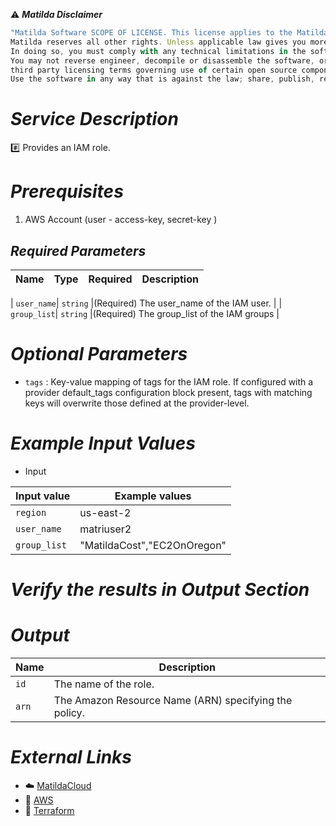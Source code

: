 :warning: ***Matilda Disclaimer***
```javascript
"Matilda Software SCOPE OF LICENSE. This license applies to the Matilda cloud product. The software is licensed, not sold. This agreement only gives you some rights to use the software. 
Matilda reserves all other rights. Unless applicable law gives you more rights despite this limitation, you may use the software only as expressly permitted in this agreement. 
In doing so, you must comply with any technical limitations in the software that only allow you to use it in certain ways. 
You may not reverse engineer, decompile or disassemble the software, or otherwise attempt to derive the source code for the software except and solely to the extent required by 
third party licensing terms governing use of certain open source components that may be included in the software; remove, minimize, block or modify any notices of Matilda or its suppliers in the software; 
Use the software in any way that is against the law; share, publish, rent or lease the software, or provide the software as a offering for others to use."
```

# *Service Description*
:hash: Provides an IAM role.

# *Prerequisites*
1. AWS Account (user - access-key, secret-key )



## *Required Parameters*
| Name | Type | Required | Description |
| --- | --- | --- | --- |

| `user_name`| `string` |(Required) The user_name of the IAM user. |
| `group_list`| `string` |(Required) The group_list of the IAM groups |





# *Optional Parameters*
* `tags` : 	Key-value mapping of tags for the IAM role. If configured with a provider default_tags configuration block present, tags with matching keys will overwrite those defined at the provider-level.

# *Example Input Values*
* Input

| Input value                       | Example values                                                                           |
|-----------------------------------|------------------------------------------------------------------------------------------|
| `region`                          | us-east-2                                                                                | 
| `user_name`                       | matriuser2                                                                          |
| `group_list`                      | "MatildaCost","EC2OnOregon"                                             |


# *Verify the results in Output Section*
# *Output*
| Name | Description |
| ------------- | ------------- |
|  `id` | The name of the role. |
|  `arn` |The Amazon Resource Name (ARN) specifying the policy. |


# *External Links*
* :cloud: [MatildaCloud](https://www.matildacloud.com/docs/ "Matildacloud")
* :link: [AWS](https://aws.amazon.com/console/)
* :link: [Terraform](https://registry.terraform.io/providers/hashicorp/aws/latest/docs/)

